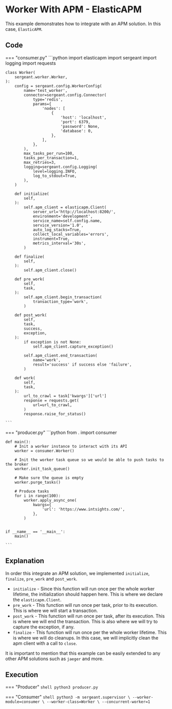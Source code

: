 # Worker With APM - ElasticAPM

This example demonstrates how to integrate with an APM solution. In this case, `ElasticAPM`.


## Code

=== "consumer.py"
    ```python
    import elasticapm
    import sergeant
    import logging
    import requests


    class Worker(
        sergeant.worker.Worker,
    ):
        config = sergeant.config.WorkerConfig(
            name='test_worker',
            connector=sergeant.config.Connector(
                type='redis',
                params={
                    'nodes': [
                        {
                            'host': 'localhost',
                            'port': 6379,
                            'password': None,
                            'database': 0,
                        },
                    ],
                },
            ),
            max_tasks_per_run=100,
            tasks_per_transaction=1,
            max_retries=3,
            logging=sergeant.config.Logging(
                level=logging.INFO,
                log_to_stdout=True,
            ),
        )

        def initialize(
            self,
        ):
            self.apm_client = elasticapm.Client(
                server_url='http://localhost:8200/',
                environment='development',
                service_name=self.config.name,
                service_version='1.0',
                auto_log_stacks=True,
                collect_local_variables='errors',
                instrument=True,
                metrics_interval='30s',
            )

        def finalize(
            self,
        ):
            self.apm_client.close()

        def pre_work(
            self,
            task,
        ):
            self.apm_client.begin_transaction(
                transaction_type='work',
            )

        def post_work(
            self,
            task,
            success,
            exception,
        ):
            if exception is not None:
                self.apm_client.capture_exception()

            self.apm_client.end_transaction(
                name='work',
                result='success' if success else 'failure',
            )

        def work(
            self,
            task,
        ):
            url_to_crawl = task['kwargs']['url']
            response = requests.get(
                url=url_to_crawl,
            )
            response.raise_for_status()

    ```

=== "producer.py"
    ```python
    from . import consumer


    def main():
        # Init a worker instance to interact with its API
        worker = consumer.Worker()

        # Init the worker task queue so we would be able to push tasks to the broker
        worker.init_task_queue()

        # Make sure the queue is empty
        worker.purge_tasks()

        # Produce tasks
        for i in range(100):
            worker.apply_async_one(
                kwargs={
                    'url': 'https://www.intsights.com/',
                },
            )


    if __name__ == '__main__':
        main()

    ```


## Explanation

In order this integrate an APM solution, we implemented `initialize`, `finalize`, `pre_work` and `post_work`.

- `initialize` - Since this function will run once per the whole worker lifetime, the initialization should happen here. This is where we declare the `elasticapm.Client`.
- `pre_work` - This function will run once per task, prior to its execution. This is where we will start a transaction.
- `post_work` - This function will run once per task, after its execution. This is where we will end the transaction. This is also where we will try to capture the exception, if any.
- `finalize` - This function will run once per the whole worker lifetime. This is where we will do cleanups. In this case, we will implicitly clean the apm client with a call to `close`.

It is important to mention that this example can be easily extended to any other APM solutions such as `jaeger` and more.


## Execution

=== "Producer"
    ```shell
    python3 producer.py
    ```

=== "Consumer"
    ```shell
    python3 -m sergeant.supervisor \
        --worker-module=consumer \
        --worker-class=Worker \
        --concurrent-worker=1
    ```
